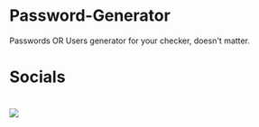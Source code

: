 # Password-Generator
Passwords OR Users generator for your checker, doesn't matter.



<h1>Socials<h1>
 <a href="https://www.instagram.com/thrudespair/">
   <img src="https://raw.githubusercontent.com/rahuldkjain/github-profile-readme-generator/master/src/images/icons/Social/instagram.svg"> </img>
  </a>

